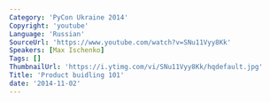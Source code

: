 ```yaml
---
Category: 'PyCon Ukraine 2014'
Copyright: 'youtube'
Language: 'Russian'
SourceUrl: 'https://www.youtube.com/watch?v=SNu11Vyy8Kk'
Speakers: [Max Ischenko]
Tags: []
ThumbnailUrl: 'https://i.ytimg.com/vi/SNu11Vyy8Kk/hqdefault.jpg'
Title: 'Product buidling 101'
date: '2014-11-02'
---
```

